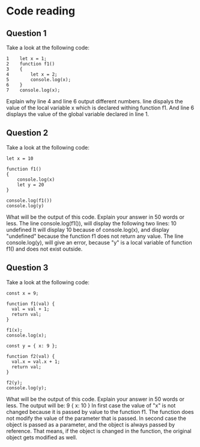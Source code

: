 # Code reading

## Question 1

Take a look at the following code:

```
1    let x = 1;
2    function f1()
3    {
4        let x = 2;
5        console.log(x);
6    }
7    console.log(x);
```

Explain why line 4 and line 6 output different numbers.
line dispalys the value of the local variable x which is declared withing function f1. And line 6 displays the value of the global variable declared in line 1.

## Question 2

Take a look at the following code:

```
let x = 10

function f1()
{
    console.log(x)
    let y = 20
}

console.log(f1())
console.log(y)
```

What will be the output of this code. Explain your answer in 50 words or less.
The line console.log(f1()), will display the following two lines:
10
undefined
It will display 10 because of console.log(x), and display "undefined" because the function f1 does not return any value.
The line console.log(y), will give an error, because "y" is a local variable of function f1() and does not exist outside.

## Question 3

Take a look at the following code:

```
const x = 9;

function f1(val) {
  val = val + 1;
  return val;
}

f1(x);
console.log(x);

const y = { x: 9 };

function f2(val) {
  val.x = val.x + 1;
  return val;
}

f2(y);
console.log(y);
```

What will be the output of this code. Explain your answer in 50 words or less.
The output will be:
9
{ x: 10 }
In first case the value of "x" is not changed because it is passed by value to the function f1. The function does not modify the value of the parameter that is passed.
In second case the object is passed as a parameter, and the object is always passed by reference. That means, if the object is changed in the function, the original object gets modified as well.
